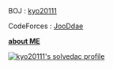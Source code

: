 ## 
BOJ : [kyo20111](https://www.acmicpc.net/user/kyo20111)

CodeForces : [JooDdae](https://codeforces.com/profile/JooDdae)

[**about ME**](https://jooddae.github.io/about/)

[![kyo20111's solvedac profile](http://mazassumnida.wtf/api/v2/generate_badge?boj=kyo20111)](https://solved.ac/profile/kyo20111)
